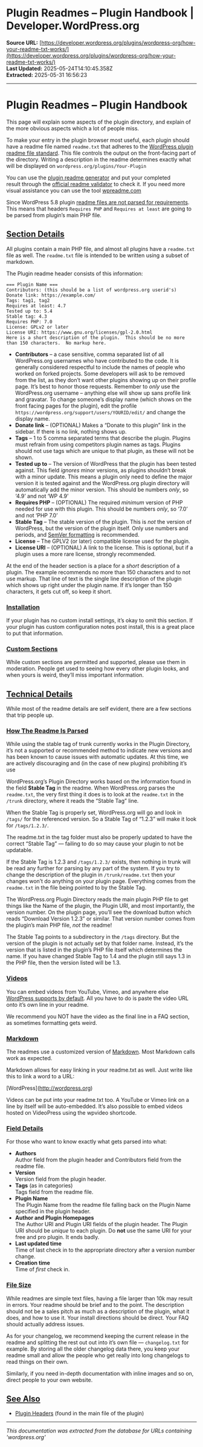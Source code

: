 # Plugin Readmes – Plugin Handbook | Developer.WordPress.org

**Source URL:** [https://developer.wordpress.org/plugins/wordpress-org/how-your-readme-txt-works/](https://developer.wordpress.org/plugins/wordpress-org/how-your-readme-txt-works/)  
**Last Updated:** 2025-05-24T14:10:45.358Z  
**Extracted:** 2025-05-31 16:56:23

---

# Plugin Readmes – Plugin Handbook

This page will explain some aspects of the plugin directory, and explain of the more obvious aspects which a lot of people miss.

To make your entry in the plugin browser most useful, each plugin should have a readme file named `readme.txt` that adheres to the [WordPress plugin readme file standard](https://wordpress.org/plugins/readme.txt). This file controls the output on the front-facing part of the directory. Writing a description in the readme determines exactly what will be displayed on `wordpress.org/plugins/Your-Plugin`

You can use the [plugin readme generator](https://generatewp.com/plugin-readme/) and put your completed result through the [official readme validator](https://wordpress.org/plugins/developers/readme-validator/) to check it. If you need more visual assistance you can use the tool [wpreadme.com](https://wpreadme.com/)

Since WordPress 5.8 plugin [readme files are not parsed for requirements](https://core.trac.wordpress.org/ticket/48520). This means that headers `Requires PHP` and `Requires at least` are going to be parsed from plugin’s main PHP file.

## [Section Details](#section-details)

All plugins contain a main PHP file, and almost all plugins have a `readme.txt` file as well. The `readme.txt` file is intended to be written using a subset of markdown.

The Plugin readme header consists of this information:

```
=== Plugin Name ===
Contributors: (this should be a list of wordpress.org userid's)
Donate link: https://example.com/
Tags: tag1, tag2
Requires at least: 4.7
Tested up to: 5.4
Stable tag: 4.3
Requires PHP: 7.0
License: GPLv2 or later
License URI: https://www.gnu.org/licenses/gpl-2.0.html
Here is a short description of the plugin.  This should be no more than 150 characters.  No markup here.
```

*   **Contributors** – a case sensitive, comma separated list of all WordPress.org usernames who have contributed to the code. It is generally considered respectful to include the names of people who worked on forked projects. Some developers will ask to be removed from the list, as they don’t want other plugins showing up on their profile page. It’s best to honor those requests. Remember to _only_ use the WordPress.org username – anything else will show up sans profile link and gravatar. To change someone’s display name (which shows on the front facing pages for the plugin), edit the profile `https://wordpress.org/support/users/YOURID/edit/` and change the display name.
*   **Donate link** – (OPTIONAL) Makes a “Donate to this plugin” link in the sidebar. If there is no link, nothing shows up.
*   **Tags** – 1 to 5 comma separated terms that describe the plugin. Plugins must refrain from using competitors plugin names as tags. Plugins should not use tags which are unique to that plugin, as these will not be shown.
*   **Tested up to** – The version of WordPress that the plugin has been tested against. This field _ignores_ minor versions, as plugins shouldn’t break with a minor update. This means a plugin only need to define the major version it is tested against and the WordPress.org plugin directory will automatically add the minor version. This should be numbers _only_, so ‘4.9’ and not ‘WP 4.9’
*   **Requires PHP** – (OPTIONAL) The required _minimum_ version of PHP needed for use with this plugin. This should be numbers _only_, so ‘7.0’ and not ‘PHP 7.0’
*   **Stable Tag** – The stable version of the plugin. This is _not_ the version of WordPress, but the version of the plugin itself. Only use numbers and periods, and [SemVer formatting](https://semver.org/) is recommended.
*   **License** – The GPLV2 (or later) compatible license used for the plugin.
*   **License URI** – (OPTIONAL) A link to the license. This is optional, but if a plugin uses a more rare license, strongly recommended.

At the end of the header section is a place for a _short_ description of a plugin. The example recommends no more than 150 characters and to not use markup. That line of text is the single line description of the plugin which shows up right under the plugin name. If it’s longer than 150 characters, it gets cut off, so keep it short.

### [Installation](#installation)

If your plugin has no custom install settings, it’s okay to omit this section. If your plugin has custom configuration notes post install, this is a great place to put that information.

### [Custom Sections](#custom-sections)

While custom sections are permitted and supported, please use them in moderation. People get used to seeing how every other plugin looks, and when yours is weird, they’ll miss important information.

## [Technical Details](#technical-details)

While most of the readme details are self evident, there are a few sections that trip people up.

### [How The Readme Is Parsed](#how-the-readme-is-parsed)

While using the stable tag of trunk currently works in the Plugin Directory, it’s not a supported or recommended method to indicate new versions and has been known to cause issues with automatic updates. At this time, we are actively discouraging and (in the case of new plugins) prohibiting it’s use

WordPress.org’s Plugin Directory works based on the information found in the field **Stable Tag** in the readme. When WordPress.org parses the `readme.txt`, the very first thing it does is to look at the `readme.txt` in the `/trunk` directory, where it reads the “Stable Tag” line.

When the Stable Tag is properly set, WordPress.org will go and look in `/tags/` for the referenced version. So a Stable Tag of “1.2.3” will make it look for `/tags/1.2.3/`.

The readme.txt in the tag folder must also be properly updated to have the correct “Stable Tag” — failing to do so may cause your plugin to not be updatable.

If the Stable Tag is 1.2.3 and `/tags/1.2.3/` exists, then nothing in trunk will be read any further for parsing by any part of the system. If you try to change the description of the plugin in `/trunk/readme.txt` then your changes won’t do anything on your plugin page. Everything comes from the `readme.txt` in the file being pointed to by the Stable Tag.

The WordPress.org Plugin Directory reads the main plugin PHP file to get things like the Name of the plugin, the Plugin URI, and most importantly, the version number. On the plugin page, you’ll see the download button which reads “Download Version 1.2.3” or similar. That version number comes from the plugin’s main PHP file, _not_ the readme!

The Stable Tag points to a subdirectory in the `/tags` directory. But the version of the plugin is not actually set by that folder name. Instead, it’s the version that is listed in the plugin’s PHP file itself which determines the name. If you have changed Stable Tag to 1.4 and the plugin still says 1.3 in the PHP file, then the version listed will be 1.3.

### [Videos](#videos)

You can embed videos from YouTube, Vimeo, and anywhere else [WordPress supports by default](https://wordpress.org/support/article/embeds/). All you have to do is paste the video URL onto it’s own line in your readme.

We recommend you NOT have the video as the final line in a FAQ section, as sometimes formatting gets weird.

### [Markdown](#markdown)

The readmes use a customized version of [Markdown](https://daringfireball.net/projects/markdown/). Most Markdown calls work as expected.

Markdown allows for easy linking in your readme.txt as well. Just write like this to link a word to a URL:

\[WordPress\](http://wordpress.org)

Videos can be put into your readme.txt too. A YouTube or Vimeo link on a line by itself will be auto-embedded. It’s also possible to embed videos hosted on VideoPress using the wpvideo shortcode.

### [Field Details](#field-details)

For those who want to know exactly what gets parsed into what:

*   **Authors**  
    Author field from the plugin header and Contributors field from the readme file.
*   **Version**  
    Version field from the plugin header.
*   **Tags** (as in categories)  
    Tags field from the readme file.
*   **Plugin Name**  
    The Plugin Name from the readme file falling back on the Plugin Name specified in the plugin header.
*   **Author and Plugin Homepages**  
    The Author URI and Plugin URI fields of the plugin header. The Plugin URI should be _unique_ to each plugin. Do **not** use the same URI for your free and pro plugin. It ends badly.
*   **Last updated time**  
    Time of last check in to the appropriate directory after a version number change.
*   **Creation time**  
    Time of _first_ check in.

### [File Size](#file-size)

While readmes are simple text files, having a file larger than 10k may result in errors. Your readme should be brief and to the point. The description should not be a sales pitch as much as a description of the plugin, what it does, and how to use it. Your install directions should be direct. Your FAQ should actually address issues.

As for your changelog, we recommend keeping the current release in the readme and splitting the rest out out into it’s own file — `changelog.txt` for example. By storing all the older changelog data there, you keep your readme small and allow the people who get really into long changelogs to read things on their own.

Similarly, if you need in-depth documentation with inline images and so on, direct people to your own website.

## [See Also](#see-also)

*   [Plugin Headers](https://developer.wordpress.org/plugins/plugin-basics/header-requirements/) (found in the main file of the plugin)

---

*This documentation was extracted from the database for URLs containing 'wordpress.org'*
